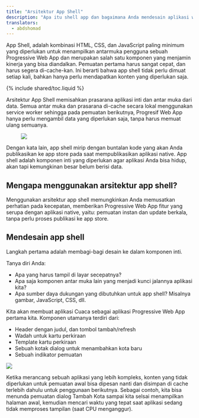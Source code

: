 ```yaml
---
title: "Arsitektur App Shell"
description: "Apa itu shell app dan bagaimana Anda mendesain aplikasi web dengan menggunakan model app shell?"
translators:
  - abdshomad
---
```


<p class="intro">
App Shell, adalah kombinasi HTML, CSS, dan JavaScript paling minimum yang diperlukan untuk 
menampilkan antarmuka pengguna sebuah Progressive Web App dan merupakan salah satu 
komponen yang menjamin kinerja yang bisa diandalkan. Pemuatan pertama harus 
sangat cepat, dan harus segera di-cache-kan. Ini berarti bahwa app shell tidak perlu 
dimuat setiap kali, bahkan hanya perlu mendapatkan konten yang diperlukan saja.
</p>

{% include shared/toc.liquid %}

Arsitektur App Shell memisahkan prasarana aplikasi inti dan antar muka dari data. 
Semua antar muka dan prasarana di-cache secara lokal menggunakan service worker 
sehingga pada pemuatan berikutnya, Progresif Web App hanya perlu mengambil data 
yang diperlukan saja, tanpa harus memuat ulang semuanya.

<figure>
  <img src="images/appshell.jpg" /> 
</figure>

Dengan kata lain, app shell mirip dengan buntalan kode yang akan Anda 
publikasikan ke app store pada saat mempublikasikan aplikasi native. 
App shell adalah komponen inti yang diperlukan agar aplikasi Anda bisa hidup, 
akan tapi kemungkinan besar belum berisi data.

## Mengapa menggunakan arsitektur app shell?

Menggunakan arsitektur app shell memungkinkan Anda memusatkan perhatian pada kecepatan, memberikan 
Progressive Web App fitur yang serupa dengan aplikasi native, yaitu: pemuatan instan dan 
update berkala, tanpa perlu proses publikasi ke app store.

## Mendesain app shell 

Langkah pertama adalah membagi-bagi desain ke dalam komponen inti. 

Tanya diri Anda:

* Apa yang harus tampil di layar secepatnya? 
* Apa saja komponen antar muka lain yang menjadi kunci jalannya aplikasi kita? 
* Apa sumber daya dukungan yang dibutuhkan untuk app shell? Misalnya gambar, 
JavaScript, CSS, dll.

Kita akan membuat aplikasi Cuaca sebagai aplikasi Progressive Web App pertama kita. 
Komponen utamanya terdiri dari:

<div class="mdl-grid">
  <div class="mdl-cell mdl-cell--6-col">
    <ul>
      <li>Header dengan judul, dan tombol tambah/refresh</li>
      <li>Wadah untuk kartu perkiraan</li>
      <li>Template kartu perkiraan</li>
      <li>Sebuah kotak dialog untuk menambahkan kota baru</li>
      <li>Sebuah indikator pemuatan</li> 
    </ul>
  </div>
  <div class="mdl-cell mdl-cell--6-col">
    <img src="images/weather-ss.png">
  </div>
</div>

Ketika merancang sebuah aplikasi yang lebih kompleks, konten yang tidak diperlukan untuk 
pemuatan awal bisa dipesan nanti dan disimpan di cache terlebih dahulu untuk penggunaan berikutnya. Sebagai contoh, 
kita bisa menunda pemuatan dialog Tambah Kota sampai kita selsai menampilkan halaman awal, 
kemudian mencari waktu yang tepat saat aplikasi sedang tidak memproses tampilan (saat CPU menganggur).
